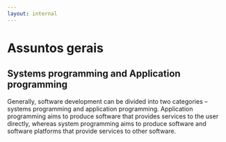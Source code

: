 ```yaml
---
layout: internal
---
```


# Assuntos gerais

## Systems programming and Application programming

Generally, software development can be divided into two categories – systems programming and application programming. Application programming aims to produce software that provides services to the user directly, whereas system programming aims to produce software and software platforms that provide services to other software.
